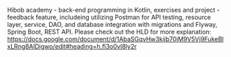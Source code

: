 Hibob academy - back-end programming in Kotlin,
exercises and project - feedback feature, includeing utilizing Postman for API testing,
resource layer, service, DAO, and database integration with migrations and Flyway, Spring Boot, REST API.
Please check out the HLD for more explanation:
https://docs.google.com/document/d/1AbaSGqvHw3kijb70jM9V5Vj9FukeBlxLRng8AIDigwo/edit#heading=h.fl3o0vl8ly2r
